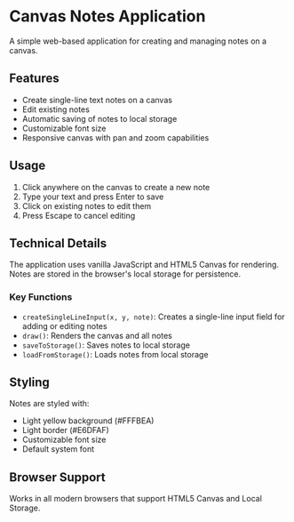 # Canvas Notes Application

A simple web-based application for creating and managing notes on a canvas.

## Features

- Create single-line text notes on a canvas
- Edit existing notes
- Automatic saving of notes to local storage
- Customizable font size
- Responsive canvas with pan and zoom capabilities

## Usage

1. Click anywhere on the canvas to create a new note
2. Type your text and press Enter to save
3. Click on existing notes to edit them
4. Press Escape to cancel editing

## Technical Details

The application uses vanilla JavaScript and HTML5 Canvas for rendering. Notes are stored in the browser's local storage for persistence.

### Key Functions

- `createSingleLineInput(x, y, note)`: Creates a single-line input field for adding or editing notes
- `draw()`: Renders the canvas and all notes
- `saveToStorage()`: Saves notes to local storage
- `loadFromStorage()`: Loads notes from local storage

## Styling

Notes are styled with:
- Light yellow background (#FFFBEA)
- Light border (#E6DFAF)
- Customizable font size
- Default system font

## Browser Support

Works in all modern browsers that support HTML5 Canvas and Local Storage.
